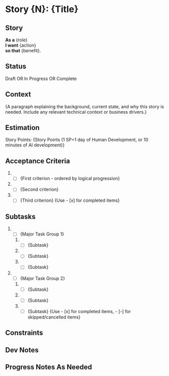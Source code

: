 
# Story {N}: {Title}
## Story
**As a** {role}\
**I want** {action}\
**so that** {benefit}.
## Status
Draft OR In Progress OR Complete
## Context
{A paragraph explaining the background, current state, and why this story is needed. Include any relevant technical context or business drivers.}
## Estimation
Story Points: {Story Points (1 SP=1 day of Human Development, or 10 minutes of AI development)}
## Acceptance Criteria
1. - [ ] {First criterion - ordered by logical progression}
2. - [ ] {Second criterion}
3. - [ ] {Third criterion}
{Use - [x] for completed items}
## Subtasks
1. - [ ] {Major Task Group 1}
   1. - [ ] {Subtask}
   2. - [ ] {Subtask}
   3. - [ ] {Subtask}
2. - [ ] {Major Task Group 2}
   1. - [ ] {Subtask}
   2. - [ ] {Subtask}
   3. - [ ] {Subtask}
{Use - [x] for completed items, - [-] for skipped/cancelled items}
## Constraints

## Dev Notes

## Progress Notes As Needed
